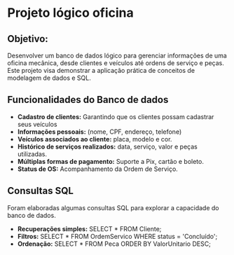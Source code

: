 # Projeto lógico oficina

## Objetivo:
Desenvolver um banco de dados lógico para gerenciar informações de uma oficina mecânica, desde clientes e veículos até ordens de serviço e peças. Este projeto visa demonstrar a aplicação prática de conceitos de modelagem de dados e SQL.

## Funcionalidades do Banco de dados 
- **Cadastro de clientes:** Garantindo que os clientes possam cadastrar seus veículos
- **Informações pessoais:** (nome, CPF, endereço, telefone)
- **Veículos associados ao cliente:** placa, modelo e cor.
- **Histórico de serviços realizados:** data, serviço, valor e peças utilizadas.
- **Múltiplas formas de pagamento:** Suporte a Pix, cartão e boleto.
- **Status de OS:** Acompanhamento da Ordem de Serviço.

## Consultas SQL 
Foram elaboradas algumas consultas SQL para explorar a capacidade do banco de dados.

- **Recuperações simples:** SELECT * FROM Cliente;
- **Filtros:** SELECT * FROM OrdemServico WHERE status = 'Concluído';
- **Ordenação:** SELECT * FROM Peca ORDER BY ValorUnitario DESC;
